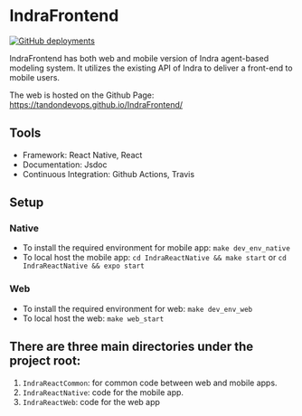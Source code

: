 # IndraFrontend
[![GitHub deployments](https://img.shields.io/github/deployments/TandonDevOps/IndraFrontend/github-pages?label=github-pages&style=flat-square)](https://github.com/TandonDevOps/IndraFrontend/deployments/activity_log?environment=github-pages)

IndraFrontend has both web and mobile version of Indra agent-based modeling system. It utilizes the existing API of Indra to deliver a front-end to mobile users. 

The web is hosted on the Github Page: https://tandondevops.github.io/IndraFrontend/

## Tools
* Framework: React Native, React
* Documentation: Jsdoc
* Continuous Integration: Github Actions, Travis


## Setup
### Native
* To install the required environment for mobile app: `make dev_env_native`
* To local host the mobile app: `cd IndraReactNative && make start` or `cd IndraReactNative && expo start`
### Web
* To install the required environment for web: `make dev_env_web`
* To local host the web: `make web_start`

## There are three main directories under the project root:

1. `IndraReactCommon`: for common code between web and mobile apps.
1. `IndraReactNative`: code for the mobile app.
1. `IndraReactWeb`: code for the web app


